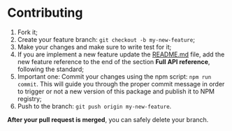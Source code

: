 # Contributing

1. Fork it;
2. Create your feature branch: `git checkout -b my-new-feature`;
3. Make your changes and make sure to write test for it;
4. If you are implement a new feature update the [README.md](README.md) file, add the new feature reference to the end of the section **Full API reference**, following the standard;
5. Important one: Commit your changes using the npm script: `npm run commit`. This will guide you through the proper commit message in order to trigger or not a new version of this package and publish it to NPM registry;
6. Push to the branch: `git push origin my-new-feature`.

**After your pull request is merged**, you can safely delete your branch.